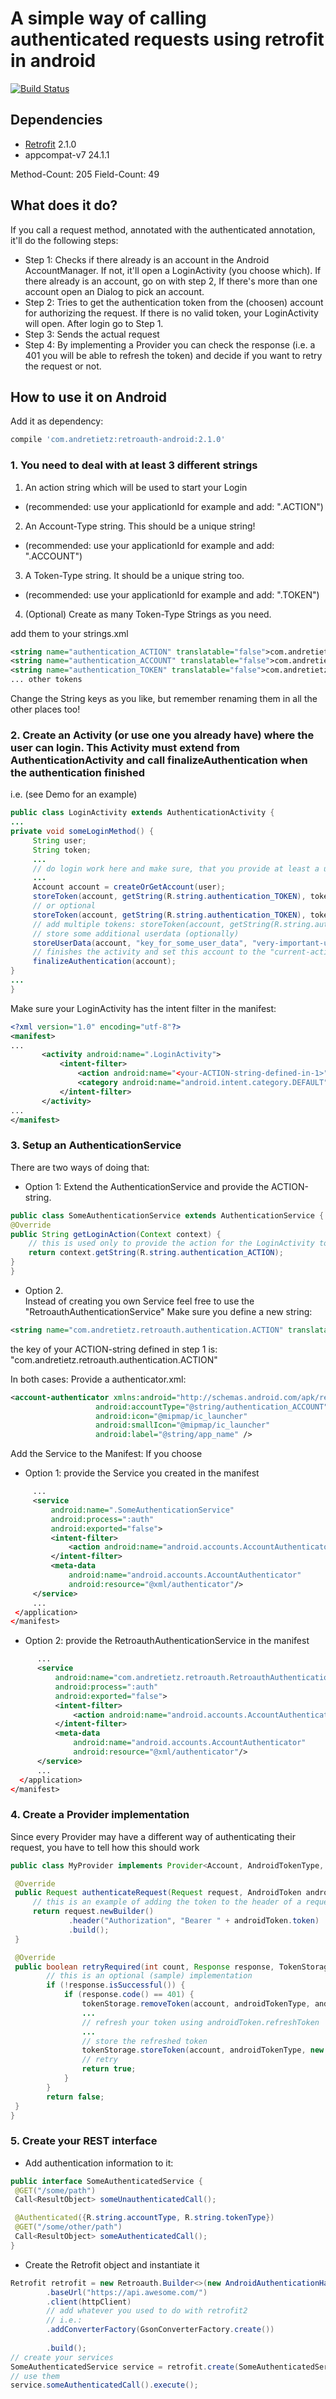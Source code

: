 # A simple way of calling authenticated requests using retrofit in android
[![Build Status](https://travis-ci.org/andretietz/retroauth.svg?branch=master)](https://travis-ci.org/andretietz/retroauth)
## Dependencies
* [Retrofit](https://github.com/square/retrofit) 2.1.0
* appcompat-v7 24.1.1

Method-Count: 205
Field-Count:  49

## What does it do?
If you call a request method, annotated with the authenticated annotation, it'll do the following steps:
* Step 1: Checks if there already is an account in the Android AccountManager. If not, it'll open a LoginActivity (you choose which). If there already is an account, go on with step 2, If there's more than one account open an Dialog to pick an account.
* Step 2: Tries to get the authentication token from the (choosen) account for authorizing the request. If there is no valid token, your LoginActivity will open. After login go to Step 1.
* Step 3: Sends the actual request
* Step 4: By implementing a Provider you can check the response (i.e. a 401 you will be able to refresh the token) and decide if you want to retry the request or not.

## How to use it on Android

Add it as dependency:
```groovy
compile 'com.andretietz:retroauth-android:2.1.0'
```


### 1. You need to deal with at least 3 different strings
1. An action string which will be used to start your Login 
 * (recommended: use your applicationId for example and add: ".ACTION")
2. An Account-Type string. This should be a unique string! 
 * (recommended: use your applicationId for example and add: ".ACCOUNT")
3. A Token-Type string. It should be a unique string too. 
 * (recommended: use your applicationId for example and add: ".TOKEN")
4. (Optional) Create as many Token-Type Strings as you need.

add them to your strings.xml

```xml
<string name="authentication_ACTION" translatable="false">com.andretietz.retroauth.demo.ACTION</string>
<string name="authentication_ACCOUNT" translatable="false">com.andretietz.retroauth.demo.ACCOUNT</string>
<string name="authentication_TOKEN" translatable="false">com.andretietz.retroauth.demo.TOKEN</string>
... other tokens
```

Change the String keys as you like, but remember renaming them in all the other places too!

 
### 2. Create an Activity (or use one you already have) where the user can login. This Activity must extend from AuthenticationActivity and call finalizeAuthentication when the authentication finished
 i.e. (see Demo for an example)
 
```java
public class LoginActivity extends AuthenticationActivity {
...
private void someLoginMethod() {
     String user;
     String token;
     ... 
     // do login work here and make sure, that you provide at least a user and a token String
     ...
     Account account = createOrGetAccount(user);
     storeToken(account, getString(R.string.authentication_TOKEN), token);
     // or optional
     storeToken(account, getString(R.string.authentication_TOKEN), token, refreshToken);
     // add multiple tokens: storeToken(account, getString(R.string.authentication_TOKEN_X), token2);
     // store some additional userdata (optionally)
     storeUserData(account, "key_for_some_user_data", "very-important-userdata");
     // finishes the activity and set this account to the "current-active" one
     finalizeAuthentication(account);
}
...
}
```
 Make sure your LoginActivity has the intent filter in the manifest:
 ```xml
 <?xml version="1.0" encoding="utf-8"?>
 <manifest>
 ...
        <activity android:name=".LoginActivity">
            <intent-filter>
                <action android:name="<your-ACTION-string-defined-in-1>"/>
                <category android:name="android.intent.category.DEFAULT"/>
            </intent-filter>
        </activity>
 ...
 </manifest>
 ```
### 3. Setup an AuthenticationService
There are two ways of doing that:
 
* Option 1:
Extend the AuthenticationService and provide the ACTION-string.
 
```java
public class SomeAuthenticationService extends AuthenticationService {
@Override
public String getLoginAction(Context context) {
    // this is used only to provide the action for the LoginActivity to open
    return context.getString(R.string.authentication_ACTION);
}
}
```
* Option 2.  
Instead of creating you own Service feel free to use the "RetroauthAuthenticationService"
Make sure you define a new string:
```xml
<string name="com.andretietz.retroauth.authentication.ACTION" translatable="false">@string/authentication_ACTION</string>
```
the key of your ACTION-string defined in step 1 is: "com.andretietz.retroauth.authentication.ACTION"
 
In both cases:
Provide a authenticator.xml:
```xml
<account-authenticator xmlns:android="http://schemas.android.com/apk/res/android"
                   android:accountType="@string/authentication_ACCOUNT"
                   android:icon="@mipmap/ic_launcher"
                   android:smallIcon="@mipmap/ic_launcher"
                   android:label="@string/app_name" />
```
 
Add the Service to the Manifest:
If you choose

* Option 1: provide the Service you created in the manifest
```xml
     ...
     <service
         android:name=".SomeAuthenticationService"
         android:process=":auth"
         android:exported="false">
         <intent-filter>
             <action android:name="android.accounts.AccountAuthenticator"/>
         </intent-filter>
         <meta-data
             android:name="android.accounts.AccountAuthenticator"
             android:resource="@xml/authenticator"/>
     </service>
     ...
 </application>
</manifest>
```
* Option 2: provide the RetroauthAuthenticationService in the manifest
```xml
      ...
      <service
          android:name="com.andretietz.retroauth.RetroauthAuthenticationService"
          android:process=":auth"
          android:exported="false">
          <intent-filter>
              <action android:name="android.accounts.AccountAuthenticator"/>
          </intent-filter>
          <meta-data
              android:name="android.accounts.AccountAuthenticator"
              android:resource="@xml/authenticator"/>
      </service>
      ...
  </application>
</manifest>
```
### 4. Create a Provider implementation
Since every Provider may have a different way of authenticating their request, you have to tell how this should work
 
```java
public class MyProvider implements Provider<Account, AndroidTokenType, AndroidToken> {

 @Override
 public Request authenticateRequest(Request request, AndroidToken androidToken) {
     // this is an example of adding the token to the header of a request 
     return request.newBuilder()
             .header("Authorization", "Bearer " + androidToken.token)
             .build();
 }

 @Override
 public boolean retryRequired(int count, Response response, TokenStorage<Account, AndroidTokenType, AndroidToken> tokenStorage, Account account, AndroidTokenType androidTokenType, AndroidToken androidToken) {
        // this is an optional (sample) implementation
        if (!response.isSuccessful()) {
            if (response.code() == 401) {
                tokenStorage.removeToken(account, androidTokenType, androidToken);
                ...
                // refresh your token using androidToken.refreshToken
                ...
                // store the refreshed token
                tokenStorage.storeToken(account, androidTokenType, new AndroidToken(newAccessToken, newRefreshToken));
                // retry
                return true;
            }
        }
        return false;
 }
}
```
 
### 5. Create your REST interface
 * Add authentication information to it:
 
```java
public interface SomeAuthenticatedService {
 @GET("/some/path")
 Call<ResultObject> someUnauthenticatedCall();

 @Authenticated({R.string.accountType, R.string.tokenType})
 @GET("/some/other/path")
 Call<ResultObject> someAuthenticatedCall();
}
```
 
 * Create the Retrofit object and instantiate it
```java
Retrofit retrofit = new Retroauth.Builder<>(new AndroidAuthenticationHandler(new MyProvider()))
        .baseUrl("https://api.awesome.com/")
        .client(httpClient)
        // add whatever you used to do with retrofit2
        // i.e.:
        .addConverterFactory(GsonConverterFactory.create())
        
        .build();
// create your services
SomeAuthenticatedService service = retrofit.create(SomeAuthenticatedService.class);
// use them
service.someAuthenticatedCall().execute();
```
